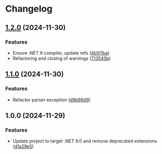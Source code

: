 # Changelog

## [1.2.0](https://github.com/lekman/AzureLiquid/compare/AzureLiquid@v1.1.0...AzureLiquid@v1.2.0) (2024-11-30)


### Features

* Ensure .NET 9 compiler, update refs ([4b5f1ba](https://github.com/lekman/AzureLiquid/commit/4b5f1ba481e2039ae4ec8e4d45c5ad7930c15edb))
* Refactoring and closing of warnings ([713545b](https://github.com/lekman/AzureLiquid/commit/713545b286959dceede3d227146a6419724d3eac))

## [1.1.0](https://github.com/lekman/AzureLiquid/compare/AzureLiquid@v1.0.0...AzureLiquid@v1.1.0) (2024-11-30)


### Features

* Refactor parser exception ([d9b96d9](https://github.com/lekman/AzureLiquid/commit/d9b96d91f00fa98f89e537c914a2f1627a9e5beb))

## 1.0.0 (2024-11-29)


### Features

* Update project to target .NET 9.0 and remove deprecated extensions ([d1a29e5](https://github.com/lekman/AzureLiquid/commit/d1a29e57af9686722c3452790ff189d5dbf4e4e3))
